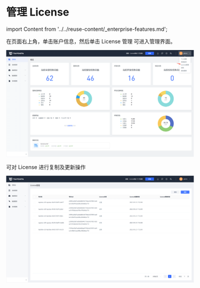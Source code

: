 # 管理 License

import Content from '../../reuse-content/_enterprise-features.md';

<Content />

在页面右上角，单击账户信息，然后单击 License 管理 可进入管理界面。

![](../../images/manage_license_1.png)



可对 License 进行复制及更新操作

![](../../images/manage_license_2.png)